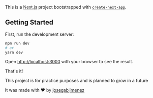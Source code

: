 This is a [Next.js](https://nextjs.org/) project bootstrapped with [`create-next-app`](https://github.com/vercel/next.js/tree/canary/packages/create-next-app).

## Getting Started

First, run the development server:

```bash
npm run dev
# or
yarn dev
```

Open [http://localhost:3000](http://localhost:3000) with your browser to see the result.

That's it!

This project is for practice purposes and is planned to grow in a future

It was made with ❤️ by [josegabjimenez](https://github.com/josegabjimenez)
